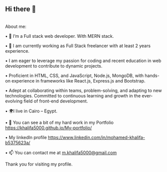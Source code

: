 ## Hi there 👋
         
About me:

•	🔭 I’m a Full stack web developer. With MERN stack.

•	🌱 I am currently working as Full Stack freelancer with at least 2 years experience.

•	I am eager to leverage my passion for coding and recent education in web development to contribute to dynamic projects. 

• Proficient in HTML, CSS, and JavaScript, Node.js, MongoDB,  with hands-on experience in frameworks like React.js, Express.js and Bootstrap.

• Adept at collaborating within teams, problem-solving, and adapting to new technologies. Committed to continuous learning and growth in the ever-evolving field of front-end development.

•	🌍I live in Cairo – Egypt.

•	📁 You can see a bit of my hard work in my Portfolio
https://khalifa5000.github.io/My-portfolio/

• My linkedIn profile https://www.linkedin.com/in/mohamed-khalifa-b5375623a/

•	📫 You can contact me at m.khalifa5000@gmail.com


Thank you for visiting my profile.



